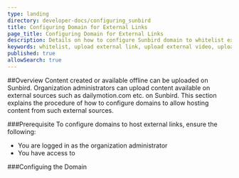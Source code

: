 ```yaml
---
type: landing
directory: developer-docs/configuring_sunbird
title: Configuring Domain for External Links
page_title: Configuring Domain for External Links 
description: Details on how to configure Sunbird domain to whitelist external domains
keywords: whitelist, upload external link, upload external video, upload other than youtube
published: true
allowSearch: true
---
```


##Overview
Content created or available offline can be uploaded on Sunbird. Organization administrators can upload content available on external sources such as dailymotion.com etc. on Sunbird. This section explains the procedure of how to configure domains to allow hosting content from such external sources. 

###Prerequisite
To configure domains to host external links, ensure the following:
- You are logged in as the organization administrator
- You have access to 

###Configuing the Domain
